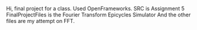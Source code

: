 Hi, final project for a class.
Used OpenFrameworks.
SRC is Assignment 5
FinalProjectFiles is the Fourier Transform Epicycles Simulator
And the other files are my attempt on FFT.
